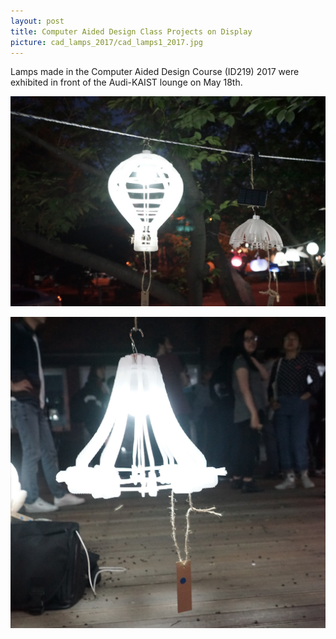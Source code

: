 ```yaml
---
layout: post
title: Computer Aided Design Class Projects on Display
picture: cad_lamps_2017/cad_lamps1_2017.jpg
---
```


Lamps made in the Computer Aided Design Course (ID219) 2017 were exhibited in front of the Audi-KAIST lounge on May 18th.

![CAD Lamp Project 2017](/news/img/cad_lamps_2017/cad_lamps2_2017.jpg "CAD Lamp Project 2017")

![CAD Lamp Project 2017](/news/img/cad_lamps_2017/cad_lamps3_2017.jpg "CAD Lamp Project 2017")
